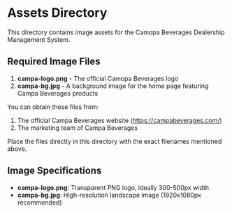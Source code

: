# Assets Directory

This directory contains image assets for the Camopa Beverages Dealership Management System.

## Required Image Files

1. **campa-logo.png** - The official Camopa Beverages logo
2. **campa-bg.jpg** - A background image for the home page featuring Campa Beverages products

You can obtain these files from:
1. The official Campa Beverages website (https://campabeverages.com/)
2. The marketing team of Campa Beverages

Place the files directly in this directory with the exact filenames mentioned above.

## Image Specifications

- **campa-logo.png**: Transparent PNG logo, ideally 300-500px width
- **campa-bg.jpg**: High-resolution landscape image (1920x1080px recommended)
